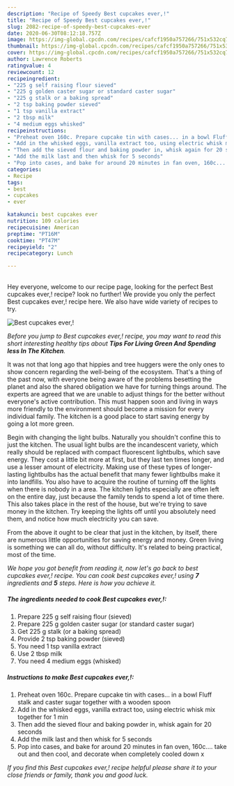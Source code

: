 ```yaml
---
description: "Recipe of Speedy Best cupcakes ever,!"
title: "Recipe of Speedy Best cupcakes ever,!"
slug: 2082-recipe-of-speedy-best-cupcakes-ever
date: 2020-06-30T08:12:18.757Z
image: https://img-global.cpcdn.com/recipes/cafcf1950a757266/751x532cq70/best-cupcakes-ever-recipe-main-photo.jpg
thumbnail: https://img-global.cpcdn.com/recipes/cafcf1950a757266/751x532cq70/best-cupcakes-ever-recipe-main-photo.jpg
cover: https://img-global.cpcdn.com/recipes/cafcf1950a757266/751x532cq70/best-cupcakes-ever-recipe-main-photo.jpg
author: Lawrence Roberts
ratingvalue: 4
reviewcount: 12
recipeingredient:
- "225 g self raising flour sieved"
- "225 g golden caster sugar or standard caster sugar"
- "225 g stalk or a baking spread"
- "2 tsp baking powder sieved"
- "1 tsp vanilla extract"
- "2 tbsp milk"
- "4 medium eggs whisked"
recipeinstructions:
- "Preheat oven 160c. Prepare cupcake tin with cases... in a bowl Fluff stalk and caster sugar together with a wooden spoon"
- "Add in the whisked eggs, vanilla extract too, using electric whisk mix together for 1 min"
- "Then add the sieved flour and baking powder in, whisk again for 20 seconds"
- "Add the milk last and then whisk for 5 seconds"
- "Pop into cases, and bake for around 20 minutes in fan oven, 160c.... take out and then cool, and decorate when completely cooled down x"
categories:
- Recipe
tags:
- best
- cupcakes
- ever

katakunci: best cupcakes ever 
nutrition: 109 calories
recipecuisine: American
preptime: "PT16M"
cooktime: "PT47M"
recipeyield: "2"
recipecategory: Lunch

---
```

<br>
Hey everyone, welcome to our recipe page, looking for the perfect Best cupcakes ever,! recipe? look no further! We provide you only the perfect Best cupcakes ever,! recipe here. We also have wide variety of recipes to try.
<br>


![Best cupcakes ever,!](https://img-global.cpcdn.com/recipes/cafcf1950a757266/751x532cq70/best-cupcakes-ever-recipe-main-photo.jpg)

<i>Before you jump to Best cupcakes ever,! recipe, you may want to read this short interesting healthy tips about 
<strong>Tips For Living Green And Spending less In The Kitchen</strong>.</i>
</br>

It was not that long ago that hippies and tree huggers were the only ones to show concern regarding the well-being of the ecosystem. That's a thing of the past now, with everyone being aware of the problems besetting the planet and also the shared obligation we have for turning things around. The experts are agreed that we are unable to adjust things for the better without everyone's active contribution. This must happen soon and living in ways more friendly to the environment should become a mission for every individual family. The kitchen is a good place to start saving energy by going a lot more green.

Begin with changing the light bulbs. Naturally you shouldn't confine this to just the kitchen. The usual light bulbs are the incandescent variety, which really should be replaced with compact fluorescent lightbulbs, which save energy. They cost a little bit more at first, but they last ten times longer, and use a lesser amount of electricity. Making use of these types of longer-lasting lightbulbs has the actual benefit that many fewer lightbulbs make it into landfills. You also have to acquire the routine of turning off the lights when there is nobody in a area. The kitchen lights especially are often left on the entire day, just because the family tends to spend a lot of time there. This also takes place in the rest of the house, but we're trying to save money in the kitchen. Try keeping the lights off until you absolutely need them, and notice how much electricity you can save.

From the above it ought to be clear that just in the kitchen, by itself, there are numerous little opportunities for saving energy and money. Green living is something we can all do, without difficulty. It's related to being practical, most of the time.


<i>We hope you got benefit from reading it, now let's go back to best cupcakes ever,! recipe. You can cook best cupcakes ever,! using <strong>7</strong> ingredients and <strong>5</strong> steps. Here is how you achieve it.
</i>

##### The ingredients needed to cook Best cupcakes ever,!:

1. Prepare 225 g self raising flour (sieved)
1. Prepare 225 g golden caster sugar (or standard caster sugar)
1. Get 225 g stalk (or a baking spread)
1. Provide 2 tsp baking powder (sieved)
1. You need 1 tsp vanilla extract
1. Use 2 tbsp milk
1. You need 4 medium eggs (whisked)


##### Instructions to make Best cupcakes ever,!:

1. Preheat oven 160c. Prepare cupcake tin with cases... in a bowl Fluff stalk and caster sugar together with a wooden spoon
1. Add in the whisked eggs, vanilla extract too, using electric whisk mix together for 1 min
1. Then add the sieved flour and baking powder in, whisk again for 20 seconds
1. Add the milk last and then whisk for 5 seconds
1. Pop into cases, and bake for around 20 minutes in fan oven, 160c.... take out and then cool, and decorate when completely cooled down x


<i>If you find this Best cupcakes ever,! recipe helpful please share it to your close friends or family, thank you and good luck.</i>
